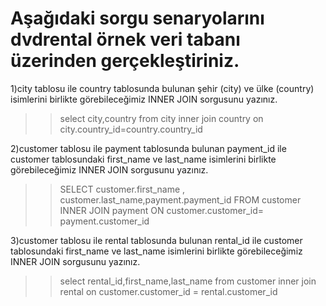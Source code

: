 # Aşağıdaki sorgu senaryolarını dvdrental örnek veri tabanı üzerinden gerçekleştiriniz.

1)city tablosu ile country tablosunda bulunan şehir (city) ve ülke (country) isimlerini birlikte görebileceğimiz INNER JOIN sorgusunu yazınız.

>>select city,country from city 
inner join country on city.country_id=country.country_id

2)customer tablosu ile payment tablosunda bulunan payment_id ile customer tablosundaki first_name ve last_name isimlerini birlikte görebileceğimiz INNER JOIN sorgusunu yazınız.

>>SELECT customer.first_name , customer.last_name,payment.payment_id  FROM customer
INNER JOIN payment ON customer.customer_id= payment.customer_id

3)customer tablosu ile rental tablosunda bulunan rental_id ile customer tablosundaki first_name ve last_name isimlerini birlikte görebileceğimiz INNER JOIN sorgusunu yazınız.

>>select rental_id,first_name,last_name from customer
inner join rental on customer.customer_id = rental.customer_id
